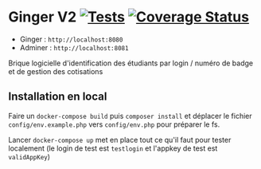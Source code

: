 # Ginger V2 [![Tests](https://github.com/simde-utc/ginger2/actions/workflows/test.yml/badge.svg)](https://github.com/simde-utc/ginger2/actions/workflows/test.yml) [![Coverage Status](https://coveralls.io/repos/github/simde-utc/ginger2/badge.svg)](https://coveralls.io/github/simde-utc/ginger2)

- Ginger : `http://localhost:8080`
- Adminer : `http://localhost:8081`

Brique logicielle d'identification des étudiants par login / numéro de badge et de gestion des cotisations

## Installation en local

Faire un `docker-compose build` puis `composer install` et déplacer le fichier `config/env.example.php` vers `config/env.php` pour préparer le fs.

Lancer `docker-compose up` met en place tout ce qu'il faut pour tester localement (le login de test est `testlogin` et l'appkey de test est `validAppKey`)
